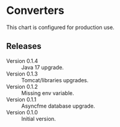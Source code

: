 # Converters

This chart is configured for production use.

## Releases

<dl>
  <dt>Version 0.1.4</dt>
  <dd>Java 17 upgrade.</dd>

  <dt>Version 0.1.3</dt>
  <dd>Tomcat/libraries upgrades.</dd>

  <dt>Version 0.1.2</dt>
  <dd>Missing env variable.</dd>

  <dt>Version 0.1.1</dt>
  <dd>Asyncfme database upgrade.</dd>

  <dt>Version 0.1.0</dt>
  <dd>Initial version.</dd>

</dl>


